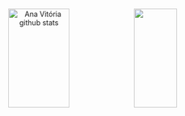 

#

<div align="center">  
  <img width="49%" height="195px" src="https://github-readme-stats.vercel.app/api?username=anavitoriamaciel&show_icons=true&count_private=true&hide_border=true&title_color=4B0082&icon_color=4B0082&text_color=c9d1d9&bg_color=0d1117" alt="Ana Vitória github stats" /> 
  <img width="41%" height="195px" src="https://github-readme-stats.vercel.app/api/top-langs/?username=anavitoriamaciel&layout=compact&hide_border=true&title_color=4B0082&text_color=4B0082&bg_color=0d1117" />
</div>

<br>
  
#
